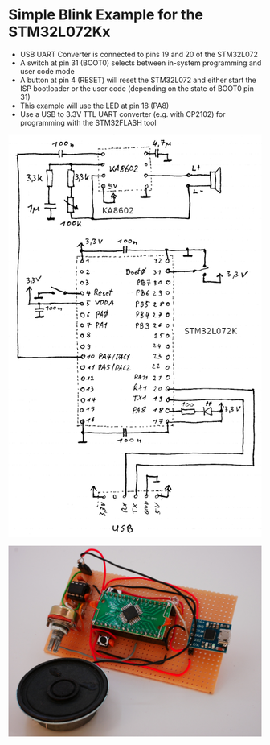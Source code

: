 # Simple Blink Example for the STM32L072Kx

 * USB UART Converter is connected to pins 19 and 20 of the STM32L072
 * A switch at pin 31 (BOOT0) selects between in-system programming and user code mode
 * A button at pin 4 (RESET) will reset the STM32L072 and either start the ISP bootloader or the user code (depending on the state of BOOT0 pin 31)
 * This example will use the LED at pin 18 (PA8)
 * Use a USB to 3.3V TTL UART converter (e.g. with CP2102) for programming with the STM32FLASH tool


![stm32l072k_schematic.png](stm32l072k_schematic.png)

![stm32l072k_ka8602.jpg](stm32l072k_ka8602.jpg)
